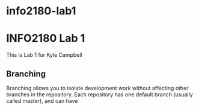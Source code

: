 # info2180-lab1

# INFO2180 Lab 1

This is Lab 1 for Kyle Campbell

## Branching
Branching allows you to isolate development work without
affecting other branches in the repository. Each repository
has one default branch (usually called master), and can have 